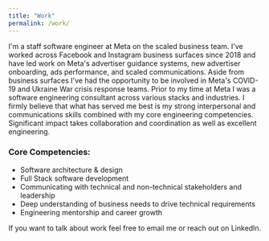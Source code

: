```yaml
---
title: "Work"
permalink: /work/
---
```

I'm a staff software engineer at Meta on the scaled business team. I've worked across Facebook and Instagram business surfaces since 2018 and have led work on Meta's advertiser guidance systems, new advertiser onboarding, ads performance, and scaled communications. Aside from business surfaces I've had the opportunity to be involved in Meta's COVID-19 and Ukraine War crisis response teams. Prior to my time at Meta I was a software engineering consultant across various stacks and industries. I firmly believe that what has served me best is my strong interpersonal and communications skills combined with my core engineering competencies. Significant impact takes collaboration and coordination as well as excellent engineering.   

### Core Competencies:
- Software architecture & design 
- Full Stack software development
- Communicating with technical and non-technical stakeholders and leadership
- Deep understanding of business needs to drive technical requirements 
- Engineering mentorship and career growth 


If you want to talk about work feel free to email me or reach out on LinkedIn.
